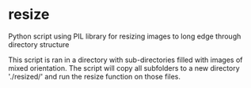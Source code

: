 # resize
Python script using PIL library for resizing images to long edge through directory structure

This script is ran in a directory with sub-directories filled with images of mixed orientation.
The script will copy all subfolders to a new directory './resized/' and run the resize function
on those files.
